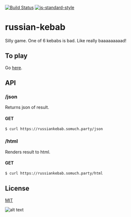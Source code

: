 [![Build Status](https://travis-ci.org/zrrrzzt/russian-kebab.svg?branch=master)](https://travis-ci.org/zrrrzzt/russian-kebab)
[![js-standard-style](https://img.shields.io/badge/code%20style-standard-brightgreen.svg?style=flat)](https://github.com/feross/standard)

# russian-kebab

Silly game. One of 6 kebabs is bad. Like really baaaaaaaaad!

## To play

Go [here](https://russiankebab.somuch.party/html).


## API

### **/json**

Returns json of result.

#### GET

```bash
$ curl https://russiankebab.somuch.party/json
```

### **/html**

Renders result to html. 

#### GET

```bash
$ curl https://russiankebab.somuch.party/html
```

## License
[MIT](LICENSE)

![alt text](https://robots.kebabstudios.party/russian-kebab.png "Robohash image of russian-kebab")
